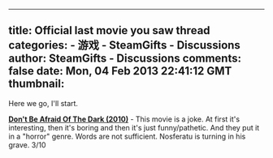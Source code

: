 
---
title: Official last movie you saw thread
categories: 
    - 游戏
    - SteamGifts - Discussions
author: SteamGifts - Discussions
comments: false
date: Mon, 04 Feb 2013 22:41:12 GMT
thumbnail: 
---

<div>   
<p>Here we go, I'll start.</p>
<p><strong><a href="http://www.imdb.com/title/tt1270761" rel="nofollow noopener" target="_blank">Don't Be Afraid Of The Dark (2010)</a></strong> - This movie is a joke. At first it's interesting, then it's boring and then it's just funny/pathetic. And they put it in a "horror" genre. Words are not sufficient. Nosferatu is turning in his grave. 3/10</p>  
</div>
            